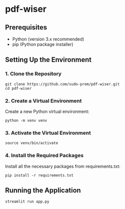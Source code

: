 # pdf-wiser

## Prerequisites
- Python (version 3.x recommended)
- pip (Python package installer)

## Setting Up the Environment

### 1. Clone the Repository
```
git clone https://github.com/sudo-prem/pdf-wiser.git
cd pdf-wiser
```

### 2. Create a Virtual Environment
Create a new Python virtual environment:
```
python -m venv venv
```

### 3. Activate the Virtual Environment
```
source venv/bin/activate
```

### 4. Install the Required Packages
Install all the necessary packages from requirements.txt:
```
pip install -r requirements.txt
```

## Running the Application
```
streamlit run app.py
```






